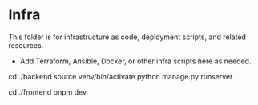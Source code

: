 # Infra

This folder is for infrastructure as code, deployment scripts, and related resources.

- Add Terraform, Ansible, Docker, or other infra scripts here as needed.



cd ./backend
source venv/bin/activate
python manage.py runserver

cd ./frontend
pnpm dev